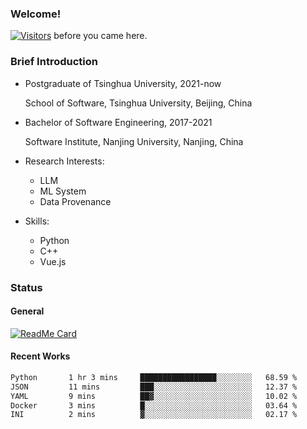 ### Welcome!

[![Visitors](https://visitor-badge.laobi.icu/badge?page_id=HermitSun.HermitSun)]() before you came here.

### Brief Introduction

- Postgraduate of Tsinghua University, 2021-now
  
  School of Software, Tsinghua University, Beijing, China

- Bachelor of Software Engineering, 2017-2021
  
  Software Institute, Nanjing University, Nanjing, China

- Research Interests:
  - LLM
  - ML System
  - Data Provenance

- Skills:
  - Python
  - C++
  - Vue.js

### Status

#### General

[![ReadMe Card](https://github-readme-stats.hermitsun.vercel.app/api?username=HermitSun&count_private=true&show_icons=true)]()

#### Recent Works

<!--START_SECTION:waka-->

```txt
Python       1 hr 3 mins     █████████████████░░░░░░░░   68.59 %
JSON         11 mins         ███░░░░░░░░░░░░░░░░░░░░░░   12.37 %
YAML         9 mins          ██▓░░░░░░░░░░░░░░░░░░░░░░   10.02 %
Docker       3 mins          █░░░░░░░░░░░░░░░░░░░░░░░░   03.64 %
INI          2 mins          ▓░░░░░░░░░░░░░░░░░░░░░░░░   02.17 %
```

<!--END_SECTION:waka-->
